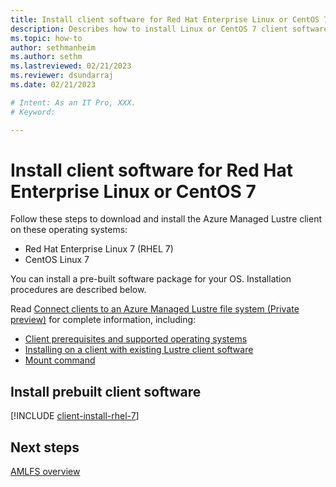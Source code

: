 ```yaml
---
title: Install client software for Red Hat Enterprise Linux or CentOS 7
description: Describes how to install Linux or CentOS 7 client software for the Azure Managed Lustre File System.
ms.topic: how-to
author: sethmanheim
ms.author: sethm 
ms.lastreviewed: 02/21/2023
ms.reviewer: dsundarraj
ms.date: 02/21/2023

# Intent: As an IT Pro, XXX.
# Keyword: 

---
```


# Install client software for Red Hat Enterprise Linux or CentOS 7

Follow these steps to download and install the Azure Managed Lustre client on these operating systems:

* Red Hat Enterprise Linux 7 (RHEL 7)
* CentOS Linux 7

You can install a pre-built software package for your OS. Installation procedures are described below.

Read [Connect clients to an Azure Managed Lustre file system (Private preview)](connect-clients.md) for complete information, including:

* [Client prerequisites and supported operating systems](connect-clients.md#client-prerequisites)
* [Installing on a client with existing Lustre client software](connect-clients.md#update-a-lustre-client-to-the-current-version)
* [Mount command](connect-clients.md#mount-command)

## Install prebuilt client software

[!INCLUDE [client-install-rhel-7](includes/client-install-rhel-7.md)]

## Next steps

[AMLFS overview](amlfs-overview.md)